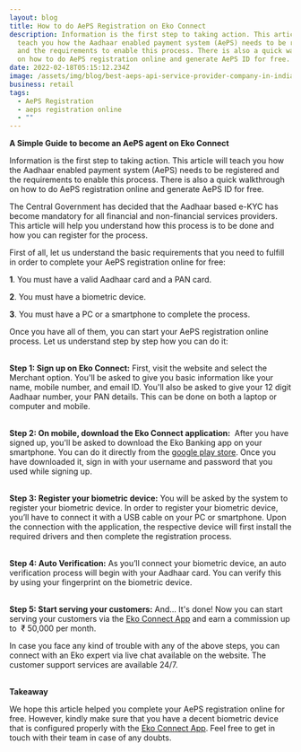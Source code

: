 ```yaml
---
layout: blog
title: How to do AePS Registration on Eko Connect
description: Information is the first step to taking action. This article will
  teach you how the Aadhaar enabled payment system (AePS) needs to be registered
  and the requirements to enable this process. There is also a quick walkthrough
  on how to do AePS registration online and generate AePS ID for free.
date: 2022-02-18T05:15:12.234Z
image: /assets/img/blog/best-aeps-api-service-provider-company-in-india.png
business: retail
tags:
  - AePS Registration
  - aeps registration online
  - ""
---
```

**A Simple Guide to become an AePS agent on Eko Connect**

Information is the first step to taking action. This article will teach you how the Aadhaar enabled payment system (AePS) needs to be registered and the requirements to enable this process. There is also a quick walkthrough on how to do AePS registration online and generate AePS ID for free.

The Central Government has decided that the Aadhaar based e-KYC has become mandatory for all financial and non-financial services providers. This article will help you understand how this process is to be done and how you can register for the process.

First of all, let us understand the basic requirements that you need to fulfill in order to complete your AePS registration online for free:

**1**. You must have a valid Aadhaar card and a PAN card. 

**2**. You must have a biometric device. 

**3**. You must have a PC or a smartphone to complete the process.

Once you have all of them, you can start your AePS registration online process. Let us understand step by step how you can do it:

**\
Step 1: Sign up on Eko Connect:** First, visit the website and select the Merchant option. You'll be asked to give you basic information like your name, mobile number, and email ID. You'll also be asked to give your 12 digit Aadhaar number, your PAN details. This can be done on both a laptop or computer and mobile.

**\
Step 2: On mobile, download the Eko Connect application:**  After you have signed up, you'll be asked to download the Eko Banking app on your smartphone. You can do it directly from the [google play store](https://play.google.com/store/apps/details?id=in.eko.connect). Once you have downloaded it, sign in with your username and password that you used while signing up.

**\
Step 3: Register your biometric device:** You will be asked by the system to register your biometric device. In order to register your biometric device, you’ll have to connect it with a USB cable on your PC or smartphone. Upon the connection with the application, the respective device will first install the required drivers and then complete the registration process.

**\
Step 4: Auto Verification:** As you’ll connect your biometric device, an auto verification process will begin with your Aadhaar card. You can verify this by using your fingerprint on the biometric device. 

**\
Step 5: Start serving your customers:** And… It's done! Now you can start serving your customers via the [Eko Connect App](https://play.google.com/store/apps/details?id=in.eko.connect) and earn a commission up to  ₹ 50,000 per month.

In case you face any kind of trouble with any of the above steps, you can connect with an Eko expert via live chat available on the website. The customer support services are available 24/7.

**\
Takeaway**

We hope this article helped you complete your AePS registration online for free. However, kindly make sure that you have a decent biometric device that is configured properly with the [Eko Connect App](https://play.google.com/store/apps/details?id=in.eko.connect). Feel free to get in touch with their team in case of any doubts.